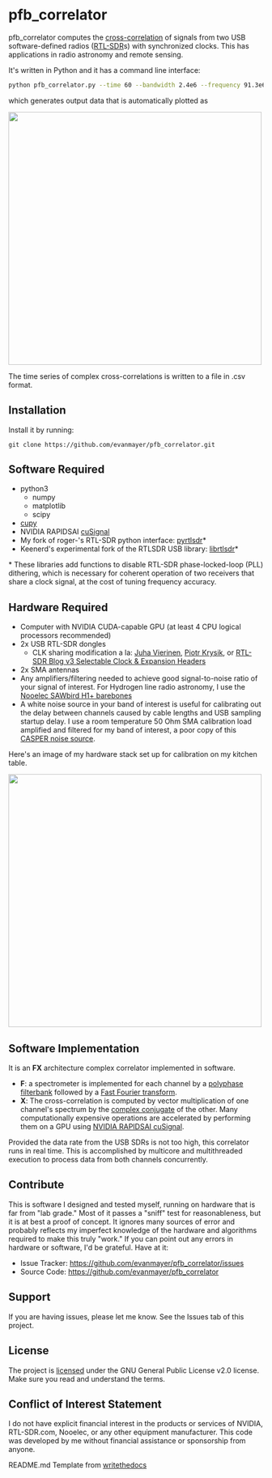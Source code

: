 # pfb_correlator

pfb_correlator computes the [cross-correlation](https://en.wikipedia.org/wiki/Cross-correlation) of signals from two USB software-defined radios ([RTL-SDR](https://www.rtl-sdr.com/about-rtl-sdr/)s) with synchronized clocks. This has applications in radio astronomy and remote sensing.

It's written in Python and it has a command line interface:

```bash
python pfb_correlator.py --time 60 --bandwidth 2.4e6 --frequency 91.3e6 --num_samp 262144 --resolution 4096 --gain 49.6 --mode spectrum
```

which generates output data that is automatically plotted as

<img src="https://github.com/evanmayer/pfb_correlator/blob/master/images/Figure_101.png" width="500">

The time series of complex cross-correlations is written to a file in .csv format.

Installation
------------

Install it by running:

    git clone https://github.com/evanmayer/pfb_correlator.git
    
Software Required
-----------------
- python3
    - numpy
    - matplotlib
    - scipy
- [cupy](https://cupy.dev/)
- NVIDIA RAPIDSAI [cuSignal](https://github.com/rapidsai/cusignal)
- My fork of roger-'s RTL-SDR python interface: [pyrtlsdr](https://github.com/evanmayer/pyrtlsdr)*
- Keenerd's experimental fork of the RTLSDR USB library: [librtlsdr](https://github.com/keenerd/rtl-sdr)*

\* These libraries add functions to disable RTL-SDR phase-locked-loop (PLL) dithering, which is necessary for coherent operation of two receivers that share a clock signal, at the cost of tuning frequency accuracy.

Hardware Required
-----------------
- Computer with NVIDIA CUDA-capable GPU (at least 4 CPU logical processors recommended)
- 2x USB RTL-SDR dongles
    - CLK sharing modification a la: [Juha Vierinen](https://ptrkrysik.github.io/), [Piotr Krysik](https://ptrkrysik.github.io/), or [RTL-SDR Blog v3 Selectable Clock & Expansion Headers](https://www.rtl-sdr.com/rtl-sdr-blog-v-3-dongles-user-guide/)
- 2x SMA antennas
- Any amplifiers/filtering needed to achieve good signal-to-noise ratio of your signal of interest. For Hydrogen line radio astronomy, I use the [Nooelec SAWbird H1+ barebones](https://www.nooelec.com/store/sawbird-h1-barebones.html)
- A white noise source in your band of interest is useful for calibrating out the delay between channels caused by cable lengths and USB sampling startup delay. I use a room temperature 50 Ohm SMA calibration load amplified and filtered for my band of interest, a poor copy of this [CASPER noise source](https://casper.ssl.berkeley.edu/wiki/Noise_sources).

Here's an image of my hardware stack set up for calibration on my kitchen table.

<img src="https://github.com/evanmayer/pfb_correlator/blob/master/images/hwstack.jpg" width="500">

Software Implementation
-----------------------
It is an **FX** architecture complex correlator implemented in software. 
- **F**: a spectrometer is implemented for each channel by a [polyphase filterbank](https://arxiv.org/abs/1607.03579) followed by a [Fast Fourier transform](https://en.wikipedia.org/wiki/Fast_Fourier_transform). 
- **X**: The cross-correlation is computed by vector multiplication of one channel's spectrum by the [complex conjugate](https://en.wikipedia.org/wiki/Complex_conjugate) of the other. Many computationally expensive operations are accelerated by performing them on a GPU using [NVIDIA RAPIDSAI cuSignal](https://medium.com/rapids-ai/gpu-accelerated-signal-processing-with-cusignal-689062a6af8).

Provided the data rate from the USB SDRs is not too high, this correlator runs in real time. This is accomplished by multicore and multithreaded execution to process data from both channels concurrently.

Contribute
----------

This is software I designed and tested myself, running on hardware that is far from "lab grade." Most of it passes a "sniff" test for reasonableness, but it is at best a proof of concept. It ignores many sources of error and probably reflects my imperfect knowledge of the hardware and algorithms required to make this truly "work." If you can point out any errors in hardware or software, I'd be grateful. Have at it:

- Issue Tracker: https://github.com/evanmayer/pfb_correlator/issues
- Source Code: https://github.com/evanmayer/pfb_correlator

Support
-------

If you are having issues, please let me know.
See the Issues tab of this project.

License
-------

The project is [licensed](https://github.com/evanmayer/pfb_correlator/blob/master/LICENSE) under the GNU General Public License v2.0 license. Make sure you read and understand the terms.

Conflict of Interest Statement
------------------------------
I do not have explicit financial interest in the products or services of NVIDIA, RTL-SDR.com, Nooelec, or any other equipment manufacturer. This code was developed by me without financial assistance or sponsorship from anyone.

README.md Template from [writethedocs](https://www.writethedocs.org/guide/writing/beginners-guide-to-docs/)
